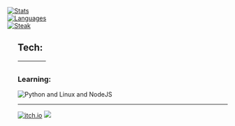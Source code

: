 [<img src="https://github-readme-stats.vercel.app/api?username=Proliecan&hide=prs,issues&count_private=true&show_icons=true&hide_border=true&bg_color=0d1117&title_color=3896ff&text_color=c9d1d9&custom_title=Proliecan's+Stats:" alt="Stats">](https://www.youtube.com/watch?v=dQw4w9WgXcQ)<br>
[<img src="https://github-readme-stats.vercel.app/api/top-langs?username=Proliecan&hide_border=true&bg_color=0d1117&title_color=3896ff&text_color=c9d1d9&custom_title=Languages:&langs_count=10&layout=compact&card_width=445&exclude_repo=LaTeX-Template-DHBW-PA" alt="Languages">](https://www.youtube.com/watch?v=dQw4w9WgXcQ)<br>
[<img src="https://github-readme-streak-stats.herokuapp.com?user=proliecan&theme=dark&hide_border=true&date_format=M%20j%5B%2C%20Y%5D&background=0D1117&stroke=4D6FEC&ring=3081da&fire=2B74C4&currStreakNum=FFFFFF&sideNums=FFFFFF&currStreakLabel=3896FF&sideLabels=3896FF&dates=2B74C4" alt="Steak">](https://www.youtube.com/watch?v=dQw4w9WgXcQ)
<ul>
<h2>Tech:</h2>

<img src="https://skillicons.dev/icons?i=git" alt="">|<img src="https://skillicons.dev/icons?i=html,css" alt="">|<img src="https://skillicons.dev/icons?i=cs,unity" alt="">|<img src="https://skillicons.dev/icons?i=latex,java" alt="">
-|-|-|-

<h3>Learning:</h3><img src="https://skillicons.dev/icons?i=py,linux,nodejs" alt="Python and Linux and NodeJS">

---
[![itch.io](https://img.shields.io/badge/itch.io-696969?style=for-the-badge&logo=itch.io&logoColor=da2c49&labelColor=1c1c1c)](https://proliecan.itch.io)
[![](https://visitcount.itsvg.in/api?id=Proliecan&label=Profile%20Views&color=12&icon=5&pretty=true)](https://github.com/proliecan)